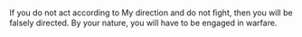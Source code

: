 If you do not act according to My direction and do not ﬁght, then you will be falsely directed. By your nature, you will have to be engaged in warfare.